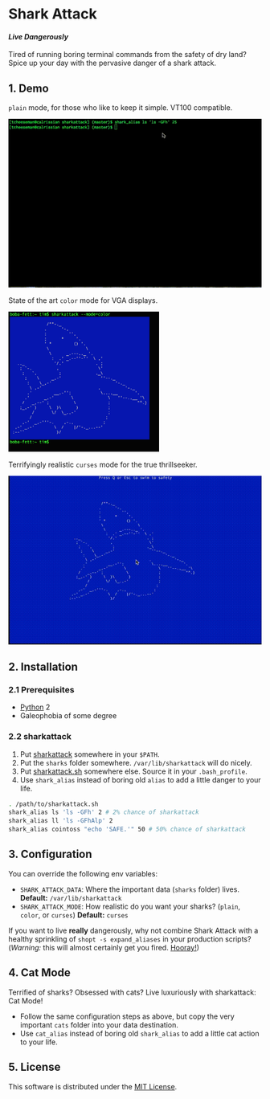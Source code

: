 # Shark Attack
#### _Live Dangerously_

Tired of running boring terminal commands from the safety of dry land? Spice up your day with the pervasive danger of a shark attack.

## 1. Demo

`plain` mode, for those who like to keep it simple. VT100 compatible.

![Plain Mode Demo](https://raw.githubusercontent.com/cirla/sharkattack/master/demo/plain.gif)

State of the art `color` mode for VGA displays.

<img src="https://raw.githubusercontent.com/cirla/sharkattack/master/demo/color.png" alt="Color Mode Demo" width="300px">

Terrifyingly realistic `curses` mode for the true thrillseeker.

![Curses Mode Demo](https://raw.githubusercontent.com/cirla/sharkattack/master/demo/curses.gif)

## 2. Installation
### 2.1 Prerequisites
* [Python](https://www.python.org/) 2
* Galeophobia of some degree

### 2.2 sharkattack
1. Put [sharkattack](https://raw.githubusercontent.com/cirla/sharkattack/master/bin/sharkattack) somewhere in your
   `$PATH`.
2. Put the `sharks` folder somewhere. `/var/lib/sharkattack` will do nicely.
3. Put [sharkattack.sh](https://raw.githubusercontent.com/cirla/sharkattack/master/sharkattack.sh) somewhere else. Source it in your `.bash_profile`.
4. Use `shark_alias` instead of boring old `alias` to add a little danger to your life.

```bash
. /path/to/sharkattack.sh
shark_alias ls 'ls -GFh' 2 # 2% chance of sharkattack
shark_alias ll 'ls -GFhAlp' 2
shark_alias cointoss "echo 'SAFE.'" 50 # 50% chance of sharkattack
```

## 3. Configuration
You can override the following env variables:
* `SHARK_ATTACK_DATA`: Where the important data (`sharks` folder) lives. **Default:** `/var/lib/sharkattack`
* `SHARK_ATTACK_MODE`: How realistic do you want your sharks? (`plain`, `color`, or `curses`) **Default:** `curses`

If you want to live **really** dangerously, why not combine Shark Attack with a healthy sprinkling of `shopt -s expand_aliases` in your production scripts? (*Warning:* this will almost certainly get you fired. [Hooray!](http://www.yellow5.com/pokey/archive/index86.html))

## 4. Cat Mode
Terrified of sharks? Obsessed with cats? Live luxuriously with sharkattack: Cat Mode!
* Follow the same configuration steps as above, but copy the very important `cats` folder into your data destination.
* Use `cat_alias` instead of boring old `shark_alias` to add a little cat action to your life.

## 5. License
This software is distributed under the [MIT License](https://raw.githubusercontent.com/cirla/sharkattack/master/LICENSE).

